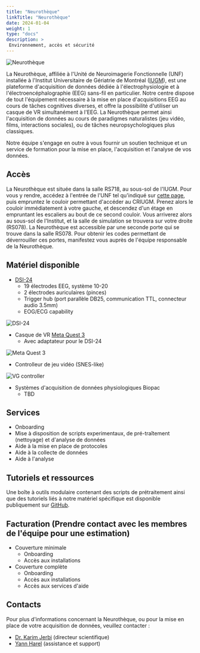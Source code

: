 ```yaml
---
title: "Neurothèque"
linkTitle: "Neurothèque"
date: 2024-01-04
weight: 1
type: "docs"
description: >
 Environnement, accès et sécurité
---
```


![Neurothèque](/images/documentation/neurotheque_banner.png)

La Neurothèque, affiliée à l'Unité de Neuroimagerie Fonctionnelle (UNF) installée à l'Institut Universitaire de Gériatrie de Montréal ([IUGM](https://iugm.ca/)), est une plateforme d'acquisition de données dédiée à l'électrophysiologie et à l'électroencéphalographie (EEG) sans-fil en particulier. Notre centre dispose de tout l'équipement nécessaire à la mise en place d'acquisitions EEG au cours de tâches cognitives diverses, et offre la possibilité d'utiliser un casque de VR simultanément à l'EEG. La Neurothèque permet ainsi l'acquisition de données au cours de paradigmes naturalistes (jeu vidéo, films, interactions sociales), ou de tâches neuropsychologiques plus classiques.

Notre équipe s'engage en outre à vous fournir un soutien technique et un service de formation pour la mise en place, l'acquisition et l'analyse de vos données.

## Accès

La Neurothèque est située dans la salle RS718, au sous-sol de l'IUGM. Pour vous y rendre, accédez à l'entrée de l'UNF tel qu'indiqué sur [cette page](https://unf-montreal.ca/documentation/facility/), puis empruntez le couloir permettant d'accéder au CRIUGM. Prenez alors le couloir immédiatement à votre gauche, et descendez d'un étage en empruntant les escaliers au bout de ce second couloir. Vous arriverez alors au sous-sol de l'Institut, et la salle de simulation se trouvera sur votre droite (RS078). La Neurothèque est accessible par une seconde porte qui se trouve dans la salle RS078. Pour obtenir les codes permettant de déverrouiller ces portes, manifestez vous auprès de l'équipe responsable de la Neurothèque.


## Matériel disponible

* [DSI-24](https://wearablesensing.com/dsi-24/)
    - 19 électrodes EEG, système 10-20
    - 2 électrodes auriculaires (pinces)
    - Trigger hub (port parallèle DB25, communication TTL, connecteur audio 3.5mm)
    - EOG/ECG capability

    
![DSI-24](/images/documentation/dsi24.jpeg)

* Casque de VR [Meta Quest 3](https://www.meta.com/ca/fr/quest/quest-3/)
    - Avec adaptateur pour le DSI-24


![Meta Quest 3](/images/documentation/quest3.jpg)

* Controlleur de jeu vidéo (SNES-like)


![VG controller](/images/documentation/vg_controllers.jpg)

* Systèmes d'acquisition de données physiologiques Biopac
    - TBD

## Services

- Onboarding
- Mise à disposition de scripts experimentaux, de pré-traîtement (nettoyage) et d'analyse de données
- Aide à la mise en place de protocoles
- Aide à la collecte de données
- Aide à l'analyse

## Tutoriels et ressources

Une boîte à outils modulaire contenant des scripts de prétraitement ainsi que des tutoriels liés à notre matériel spécifique est disponible publiquement sur [GitHub](https://github.com/UNFmontreal/neurotheque_resources/tree/main).

## Facturation (Prendre contact avec les membres de l'équipe pour une estimation)

- Couverture minimale
    - Onboarding
    - Accès aux installations
- Couverture complète
    - Onboarding
    - Accès aux installations
    - Accès aux services d'aide


## Contacts

Pour plus d'informations concernant la Neurothèque, ou pour la mise en place de votre acquisition de données, veuillez contacter : 
- [Dr. Karim Jerbi](mailto:karim.jerbi.udem@gmail.com) (directeur scientifique)
- [Yann Harel](mailto:yharel109@gmail.com) (assistance et support)
